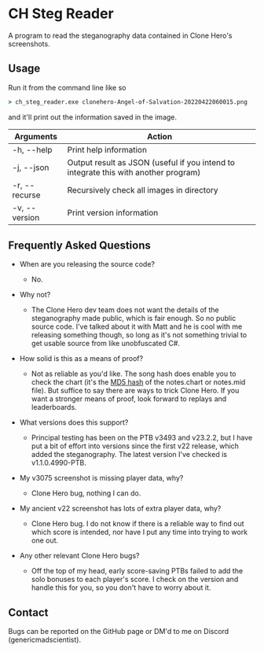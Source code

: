 # CH Steg Reader

A program to read the steganography data contained in Clone Hero's screenshots.

## Usage

Run it from the command line like so

```cmd
> ch_steg_reader.exe clonehero-Angel-of-Salvation-20220422060015.png
```

and it'll print out the information saved in the image.

| Arguments     | Action                                                                              |
| ------------- | ----------------------------------------------------------------------------------- |
| -h, --help    | Print help information                                                              |
| -j, --json    | Output result as JSON (useful if you intend to integrate this with another program) |
| -r, --recurse | Recursively check all images in directory                                           |
| -v, --version | Print version information                                                           |

## Frequently Asked Questions

* When are you releasing the source code?
  * No.

* Why not?
  * The Clone Hero dev team does not want the details of the steganography made
    public, which is fair enough. So no public source code. I've talked about it
    with Matt and he is cool with me releasing something though, so long as it's
    not something trivial to get usable source from like unobfuscated C#.

* How solid is this as a means of proof?
  * Not as reliable as you'd like. The song hash does enable you to check the
    chart (it's the [MD5 hash](https://en.wikipedia.org/wiki/MD5) of the
    notes.chart or notes.mid file). But suffice to say there are ways to trick
    Clone Hero. If you want a stronger means of proof, look forward to replays
    and leaderboards.

* What versions does this support?
  * Principal testing has been on the PTB v3493 and v23.2.2, but I have put a
    bit of effort into versions since the first v22 release, which added the
    steganography. The latest version I've checked is v1.1.0.4990-PTB.

* My v3075 screenshot is missing player data, why?
  * Clone Hero bug, nothing I can do.

* My ancient v22 screenshot has lots of extra player data, why?
  * Clone Hero bug. I do not know if there is a reliable way to find out which
    score is intended, nor have I put any time into trying to work one out.

* Any other relevant Clone Hero bugs?
  * Off the top of my head, early score-saving PTBs failed to add the solo
    bonuses to each player's score. I check on the version and handle this for
    you, so you don't have to worry about it.

## Contact

Bugs can be reported on the GitHub page or DM'd to me on Discord
(genericmadscientist).
